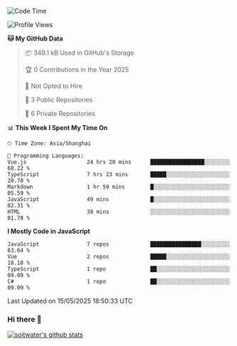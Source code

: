 <!--START_SECTION:waka-->
![Code Time](http://img.shields.io/badge/Code%20Time-5%2C016%20hrs%2035%20mins-blue)

![Profile Views](http://img.shields.io/badge/Profile%20Views-0-blue)

**🐱 My GitHub Data** 

> 📦 349.1 kB Used in GitHub's Storage 
 > 
> 🏆 0 Contributions in the Year 2025
 > 
> 🚫 Not Opted to Hire
 > 
> 📜 3 Public Repositories 
 > 
> 🔑 6 Private Repositories 
 > 
📊 **This Week I Spent My Time On** 

```text
🕑︎ Time Zone: Asia/Shanghai

💬 Programming Languages: 
Vue.js                   24 hrs 20 mins      █████████████████░░░░░░░░   68.22 % 
TypeScript               7 hrs 23 mins       █████░░░░░░░░░░░░░░░░░░░░   20.70 % 
Markdown                 1 hr 59 mins        █░░░░░░░░░░░░░░░░░░░░░░░░   05.59 % 
JavaScript               49 mins             █░░░░░░░░░░░░░░░░░░░░░░░░   02.31 % 
HTML                     38 mins             ░░░░░░░░░░░░░░░░░░░░░░░░░   01.78 % 
```

**I Mostly Code in JavaScript** 

```text
JavaScript               7 repos             ████████████████░░░░░░░░░   63.64 % 
Vue                      2 repos             █████░░░░░░░░░░░░░░░░░░░░   18.18 % 
TypeScript               1 repo              ██░░░░░░░░░░░░░░░░░░░░░░░   09.09 % 
C#                       1 repo              ██░░░░░░░░░░░░░░░░░░░░░░░   09.09 % 
```




 Last Updated on 15/05/2025 18:50:33 UTC
<!--END_SECTION:waka-->

### Hi there 👋
[![soitwater's github stats](https://github-readme-stats.vercel.app/api?username=soitwater)](https://github.com/soitwater/github-readme-stats)
